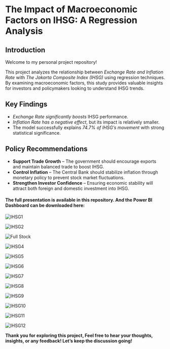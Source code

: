 # The Impact of Macroeconomic Factors on IHSG: A Regression Analysis

## Introduction  
Welcome to my personal project repository!  

This project analyzes the relationship between *Exchange Rate and Inflation Rate* with *The Jakarta Composite Index (IHSG)* using regression techniques. By examining macroeconomic factors, this study provides valuable insights for investors and policymakers looking to understand IHSG trends.  

## Key Findings  
- *Exchange Rate significantly boosts* IHSG performance.  
- *Inflation Rate has a negative effect*, but its impact is relatively smaller.  
- The model successfully explains *74.7% of IHSG’s movement* with strong statistical significance.  

## Policy Recommendations  
-  **Support Trade Growth** – The government should encourage exports and maintain balanced trade to boost IHSG.
-  **Control Inflation** – The Central Bank should stabilize inflation through monetary policy to prevent stock market fluctuations.
-  **Strengthen Investor Confidence** – Ensuring economic stability will attract both foreign and domestic investment into IHSG.

#### The full presentation is available in this repository. And the Power BI Dashboard can be downloaded here: 

![IHSG1](https://github.com/user-attachments/assets/06abcd85-069c-4e7e-b8da-8641c6a6d396)

![IHSG2](https://github.com/user-attachments/assets/6eb0aa89-c09d-4190-b555-7fbeee2f565a)

![Full Stock](https://github.com/user-attachments/assets/2d854ccc-1c5f-4a77-8c96-f589eafd814e)

![IHSG4](https://github.com/user-attachments/assets/8384a5b5-fa17-4d59-ba13-ff09fb77609c)

![IHSG5](https://github.com/user-attachments/assets/b59471da-3942-4880-9f89-795074b3b98f)

![IHSG6](https://github.com/user-attachments/assets/e100695a-7de1-4a4f-99a3-86113e03f01c)

![IHSG7](https://github.com/user-attachments/assets/c9584657-d775-4cad-b9d7-34f77cdac446)

![IHSG8](https://github.com/user-attachments/assets/29fd5cb3-33b5-4d45-a685-9dc7ed18004d)

![IHSG9](https://github.com/user-attachments/assets/9a6d486e-b113-4b48-b79b-6953c2f8aa4a)

![IHSG10](https://github.com/user-attachments/assets/5b650045-76fb-43f1-b1ca-e759b9404f95)

![IHSG11](https://github.com/user-attachments/assets/f511cb7e-afd6-47f1-8c0e-d689e9a1e68a)

![IHSG12](https://github.com/user-attachments/assets/68bc3252-c09d-4a49-942d-64be72013eef)

**Thank you for exploring this project, Feel free to hear your thoughts, insights, or any feedback! Let’s keep the discussion going!**
